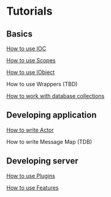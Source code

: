 # Tutorials

## Basics

[How to use IOC](IOCExample.html)

[How to use Scopes](ScopeExample.html)

[How to use IObject](IObjectExample.html)

How to use Wrappers (TBD)

[How to work with database collections](DBCollectionExample.html)

## Developing application

[How to write Actor](ActorExample.html)

How to write Message Map (TDB)

## Developing server

[How to use Plugins](PluginExample.html)

[How to use Features](FeatureExample.html)
